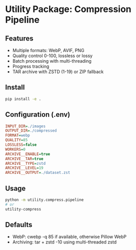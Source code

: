 # Utility Package: Compression Pipeline

## Features
- Multiple formats: WebP, AVIF, PNG
- Quality control 0-100, lossless or lossy
- Batch processing with multi-threading
- Progress tracking
- TAR archive with ZSTD (1-19) or ZIP fallback

## Install
```bash
pip install -e .
```

## Configuration (.env)
```ini
INPUT_DIR=./images
OUTPUT_DIR=./compressed
FORMAT=webp
QUALITY=85
LOSSLESS=false
WORKERS=0
ARCHIVE__ENABLE=true
ARCHIVE__TAR=true
ARCHIVE__TYPE=zstd
ARCHIVE__LEVEL=19
ARCHIVE__OUTPUT=./dataset.zst
```

## Usage
```bash
python -m utility.compress.pipeline
# or
utility-compress
```

## Defaults
- WebP: cwebp -q 85 if available, otherwise Pillow WebP
- Archiving: tar + zstd -10 using multi-threaded zstd
